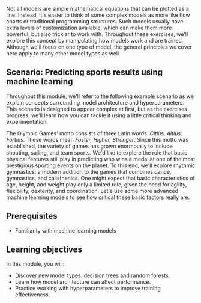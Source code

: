 Not all models are simple mathematical equations that can be plotted as a line. Instead, it's easier to think of some complex models as more like flow charts or traditional programming structures. Such models usually have extra levels of customization available, which can make them more powerful, but also trickier to work with. Throughout these exercises, we'll explore this concept by manipulating how models work and are trained. Although we'll focus on one type of model, the general principles we cover here apply to many other model types as well.

## Scenario: Predicting sports results using machine learning

Throughout this module, we'll refer to the following example scenario as we explain concepts surrounding model architecture and hyperparameters. This scenario is designed to appear complex at first, but as the exercises progress, we'll learn how you can tackle it using a little critical thinking and experimentation.

The Olympic Games' motto consists of three Latin words: *Citius, Altius, Fortius*. These words mean *Faster, Higher, Stronger*. Since this motto was established, the variety of games has grown enormously to include shooting, sailing, and team sports. We'd like to explore the role that basic physical features still play in predicting who wins a medal at one of the most prestigious sporting events on the planet. To this end, we'll explore rhythmic gymnastics: a modern addition to the games that combines dance, gymnastics, and calisthenics. One might expect that basic characteristics of age, height, and weight play only a limited role, given the need for agility, flexibility, dexterity, and coordination. Let's use some more advanced machine learning models to see how critical these basic factors really are.

## Prerequisites

* Familiarity with machine learning models

## Learning objectives

In this module, you will:

* Discover new model types: decision trees and random forests.
* Learn how model architecture can affect performance.
* Practice working with hyperparameters to improve training effectiveness.
